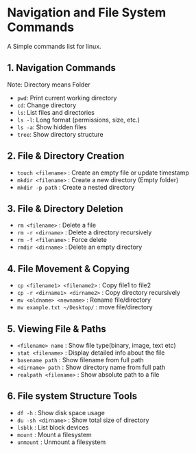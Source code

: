 # Navigation and File System Commands
A Simple commands list for linux.

## 1. Navigation Commands
Note: Directory means Folder 

- `pwd`: Print current working directory
- `cd`: Change directory
- `ls`: List files and directories
- `ls -l`: Long format (permissions, size, etc.)
- `ls -a`: Show hidden files
- `tree`: Show directory structure


## 2. File & Directory Creation
- `touch <filename>` : Create an empty file or update timestamp
- `mkdir <filename>` : Create a new directory (Empty folder)
- `mkdir -p path` : Create a nested directory



## 3. File & Directory Deletion
- `rm <filename>` : Delete a file
- `rm -r <dirname>` : Delete a directory recursively
- `rm -f <filename>` : Force delete 
- `rmdir <dirname>` : Delete an empty directory 

## 4. File Movement & Copying
- `cp <filename1> <filename2>` : Copy file1 to file2
- `cp -r <dirname1> <dirname2>` : Copy directory recursively 
- `mv <oldname> <newname>` : Rename file/directory
- `mv example.txt ~/Desktop/` : move file/directory

## 5. Viewing File & Paths
- `<filename> name` : Show file type(binary, image, text etc)
- `stat <filename>` : Display detailed info about the file
- `basename path` : Show filename from full path
- `<dirname> path` : Show directory name from full path
- `realpath <filename>` : Show absolute path to a file

## 6. File system Structure Tools
- `df -h` : Show disk space usage 
- `du -sh <dirname>` : Show total size of directory
- `lsblk` : List block devices 
- `mount` : Mount a filesystem
- `unmount` : Unmount a filesystem
